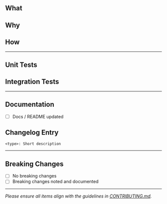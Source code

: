 ## What
<!-- Briefly describe the changes introduced by this PR -->

## Why
<!-- Explain why these changes are necessary -->

## How
<!-- Outline the steps or approach used to implement the changes -->

---

## Unit Tests
<!-- Link to or describe any unit test results -->

## Integration Tests
<!-- Link to run/logs for integration tests -->

---

## Documentation
- [ ] Docs / README updated

## Changelog Entry
<!-- Select one: feat | fix | chore -->
`<type>: Short description`

---

## Breaking Changes
- [ ] No breaking changes
- [ ] Breaking changes noted and documented

---

*Please ensure all items align with the guidelines in [CONTRIBUTING.md](../CONTRIBUTING.md).*
